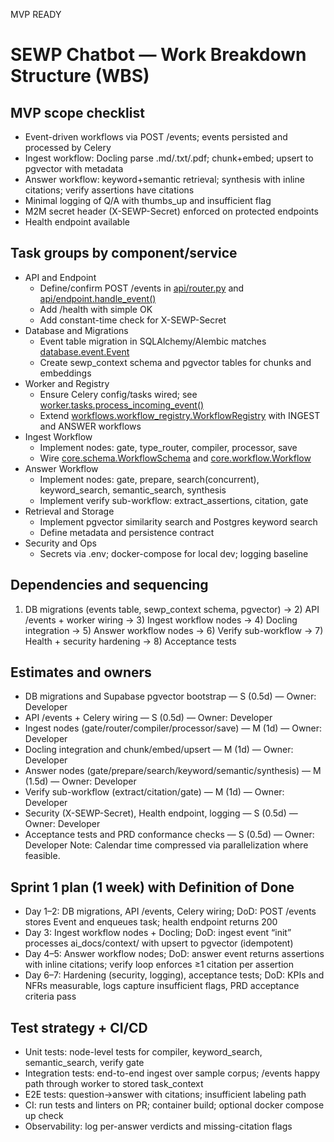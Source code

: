 MVP READY
# SEWP Chatbot — Work Breakdown Structure (WBS)

## MVP scope checklist
- Event-driven workflows via POST /events; events persisted and processed by Celery
- Ingest workflow: Docling parse .md/.txt/.pdf; chunk+embed; upsert to pgvector with metadata
- Answer workflow: keyword+semantic retrieval; synthesis with inline citations; verify assertions have citations
- Minimal logging of Q/A with thumbs_up and insufficient flag
- M2M secret header (X-SEWP-Secret) enforced on protected endpoints
- Health endpoint available

## Task groups by component/service
- API and Endpoint
  - Define/confirm POST /events in [api/router.py](app/api/router.py:12) and [api/endpoint.handle_event()](app/api/endpoint.py:39)
  - Add /health with simple OK
  - Add constant-time check for X-SEWP-Secret
- Database and Migrations
  - Event table migration in SQLAlchemy/Alembic matches [database.event.Event](app/database/event.py:21)
  - Create sewp_context schema and pgvector tables for chunks and embeddings
- Worker and Registry
  - Ensure Celery config/tasks wired; see [worker.tasks.process_incoming_event()](app/worker/tasks.py:18)
  - Extend [workflows.workflow_registry.WorkflowRegistry](app/workflows/workflow_registry.py:6) with INGEST and ANSWER workflows
- Ingest Workflow
  - Implement nodes: gate, type_router, compiler, processor, save
  - Wire [core.schema.WorkflowSchema](app/core/schema.py:46) and [core.workflow.Workflow](app/core/workflow.py:24)
- Answer Workflow
  - Implement nodes: gate, prepare, search(concurrent), keyword_search, semantic_search, synthesis
  - Implement verify sub-workflow: extract_assertions, citation, gate
- Retrieval and Storage
  - Implement pgvector similarity search and Postgres keyword search
  - Define metadata and persistence contract
- Security and Ops
  - Secrets via .env; docker-compose for local dev; logging baseline

## Dependencies and sequencing
1) DB migrations (events table, sewp_context schema, pgvector) → 2) API /events + worker wiring → 3) Ingest workflow nodes → 4) Docling integration → 5) Answer workflow nodes → 6) Verify sub-workflow → 7) Health + security hardening → 8) Acceptance tests

## Estimates and owners
- DB migrations and Supabase pgvector bootstrap — S (0.5d) — Owner: Developer
- API /events + Celery wiring — S (0.5d) — Owner: Developer
- Ingest nodes (gate/router/compiler/processor/save) — M (1d) — Owner: Developer
- Docling integration and chunk/embed/upsert — M (1d) — Owner: Developer
- Answer nodes (gate/prepare/search/keyword/semantic/synthesis) — M (1.5d) — Owner: Developer
- Verify sub-workflow (extract/citation/gate) — M (1d) — Owner: Developer
- Security (X-SEWP-Secret), Health endpoint, logging — S (0.5d) — Owner: Developer
- Acceptance tests and PRD conformance checks — S (0.5d) — Owner: Developer
Note: Calendar time compressed via parallelization where feasible.

## Sprint 1 plan (1 week) with Definition of Done
- Day 1–2: DB migrations, API /events, Celery wiring; DoD: POST /events stores Event and enqueues task; health endpoint returns 200
- Day 3: Ingest workflow nodes + Docling; DoD: ingest event “init” processes ai_docs/context/ with upsert to pgvector (idempotent)
- Day 4–5: Answer workflow nodes; DoD: answer event returns assertions with inline citations; verify loop enforces ≥1 citation per assertion
- Day 6–7: Hardening (security, logging), acceptance tests; DoD: KPIs and NFRs measurable, logs capture insufficient flags, PRD acceptance criteria pass

## Test strategy + CI/CD
- Unit tests: node-level tests for compiler, keyword_search, semantic_search, verify gate
- Integration tests: end-to-end ingest over sample corpus; /events happy path through worker to stored task_context
- E2E tests: question→answer with citations; insufficient labeling path
- CI: run tests and linters on PR; container build; optional docker compose up check
- Observability: log per-answer verdicts and missing-citation flags